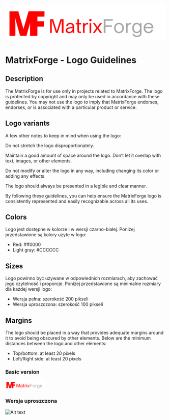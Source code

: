 ![Alt text](/branding/logo1.png)

# MatrixForge - Logo Guidelines

## Description
The MatrixForge is for use only in projects related to MatrixForge. The logo is protected by copyright and may only be used in accordance with these guidelines. You may not use the logo to imply that MatrixForge endorses, endorses, or is associated with a particular product or service.

## Logo variants
A few other notes to keep in mind when using the logo:

Do not stretch the logo disproportionately.

Maintain a good amount of space around the logo. Don’t let it overlap with text, images, or other elements.

Do not modify or alter the logo in any way, including changing its color or adding any effects.

The logo should always be presented in a legible and clear manner.

By following these guidelines, you can help ensure the MatrixForge logo is consistently represented and easily recognizable across all its uses.

## Colors
Logo jest dostępne w kolorze i w wersji czarno-białej. Poniżej przedstawione są kolory użyte w logo:

- Red: #ff0000
- Light gray: #CCCCCC

## Sizes
Logo powinno być używane w odpowiednich rozmiarach, aby zachować jego czytelność i proporcje. Poniżej przedstawione są minimalne rozmiary dla każdej wersji logo:

- Wersja pełna: szerokość 200 pikseli
- Wersja uproszczona: szerokość 100 pikseli

## Margins
The logo should be placed in a way that provides adequate margins around it to avoid being obscured by other elements. Below are the minimum distances between the logo and other elements:

- Top/bottom: at least 20 pixels
- Left/Right side: at least 20 pixels



### Basic version

<img src="/branding/logo1.png" width=25% height=25%>

### Wersja uproszczona

![Alt text](logo_simple.png)
